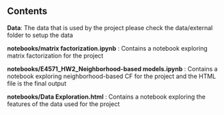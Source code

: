 ## Contents

**Data**: The data that is used by the project please check the data/external folder to setup the data

**notebooks/matrix factorization.ipynb** : Contains a notebook exploring matrix factorization for the project

**notebooks/E4571_HW2_Neighborhood-based models.ipynb** : Contains a notebook exploring neighborhood-based CF for the project
and the HTML file is the final output

**notebooks/Data Exploration.html** : Contains a notebook exploring the features of the data used for the project
